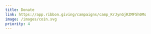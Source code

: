 ```yaml
---
title: Donate 
link: https://app.ribbon.giving/campaigns/camp_KrJynGjRZMF5h0Ms
image: /images/coin.svg
priority: 4
---
```



